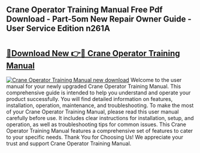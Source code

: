 ## Crane Operator Training Manual Free Pdf Download - Part-5om New Repair Owner Guide - User Service Edition n261A

# <h2><a href="http://bc39159.oget.top/?id=Crane+Operator+Training+Manual">🔗Download New 👉🔴 Crane Operator Training Manual</a></h2>

[![Crane Operator Training Manual new download](https://i.imgur.com/5g1atiW.png)](http://bc39159.oget.top/?id=Crane+Operator+Training+Manual)
Welcome to the user manual for your newly upgraded Crane Operator Training Manual. This comprehensive guide is intended to help you understand and operate your product successfully. You will find detailed information on features, installation, operation, maintenance, and troubleshooting. To make the most of your Crane Operator Training Manual, please read this user manual carefully before use. It includes clear instructions for installation, setup, and operation, as well as troubleshooting tips for common issues. This Crane Operator Training Manual features a comprehensive set of features to cater to your specific needs. Thank You for Choosing Us! We appreciate your trust and support Crane Operator Training Manual.
